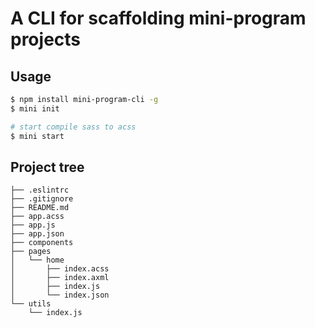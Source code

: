 # A CLI for scaffolding mini-program projects

## Usage

```bash
$ npm install mini-program-cli -g
$ mini init
```

```bash
# start compile sass to acss
$ mini start
```

## Project tree

```
├── .eslintrc
├── .gitignore
├── README.md
├── app.acss
├── app.js
├── app.json
├── components
├── pages
│   └── home
│       ├── index.acss
│       ├── index.axml
│       ├── index.js
│       └── index.json
└── utils
    └── index.js
```
